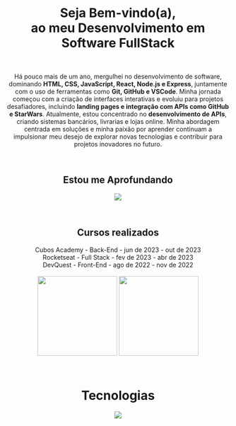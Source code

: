 <h1 align="center"> Seja Bem-vindo(a), <br>ao meu Desenvolvimento em <br>Software FullStack</h2>
<br>

<p align="center">Há pouco mais de um ano, mergulhei no desenvolvimento de software, dominando <strong>HTML, CSS, JavaScript, React, Node.js e Express</strong>, juntamente com o uso de ferramentas como <strong>Git, GitHub e VSCode</strong>. Minha jornada começou com a criação de interfaces interativas e evoluiu para projetos desafiadores, incluindo <strong>landing pages e integração com APIs como GitHub e StarWars</strong>. Atualmente, estou concentrado no <strong>desenvolvimento de APIs</strong>, criando sistemas bancários, livrarias e lojas online. Minha abordagem centrada em soluções e minha paixão por aprender continuam a impulsionar meu desejo de explorar novas tecnologias e contribuir para projetos inovadores no futuro.</p>

<div  align="center"> 
  <div style="display: inline_block"><br>
    <h2 align="center">Estou me Aprofundando</h2>
    <p align="center">
      <a href="https://skillicons.dev">
        <img src="https://skillicons.dev/icons?i=postgres,express,nodejs&perline=5" />
      </a>
    </p>
  </div>
</div>

<div  align="center"> 
  <div style="display: inline_block"><br>
    <h2 align="center">Cursos realizados</h2>
    <div align="center">
      <span>Cubos Academy - Back-End - jun de 2023 - out de 2023</span><br>
      <span>Rocketseat - Full Stack - fev de 2023 - abr de 2023</span><br>
      <span>DevQuest - Front-End -  ago de 2022 - nov de 2022</span>
    </div>
  </div>
</div>
<br>

<div align="center">
  <img align="center" height="180em" src="https://github-readme-stats.vercel.app/api?username=VictorParizio&theme=holi&show_icons=true&include_all_commits=true&count_private=true"/>
  <img align="center" height="180em" src="https://github-readme-stats.vercel.app/api/top-langs/?username=VictorParizio&layout=compact&langs_count=16&theme=holi"/>
</div>
<br>

<div  align="center"> 
  <div style="display: inline_block"><br>
    <h1 align="center">Tecnologias</h1>
    <p align="center">
      <a href="https://skillicons.dev">
        <img src="https://skillicons.dev/icons?i=postgres,express,nodejs,react,javascript,css,html,vscode,git,figma&perline=5" />
      </a>
    </p>
  </div>
</div>
